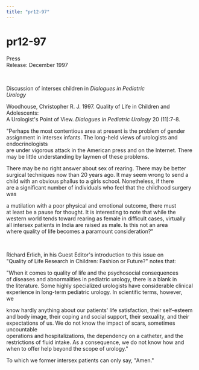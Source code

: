 ```yaml
---
title: "pr12-97"
---
```


# pr12-97

  
 Press  
Release: December 1997  
  
  
&nbsp;  
  


Discussion of intersex children in _Dialogues in Pediatric  
Urology_  
  


Woodhouse, Christopher R. J. 1997. Quality of Life in Children and Adolescents:  
A Urologist's Point of View. _Dialogues in Pediatric Urology_ 20 (11):7-8.  
  


"Perhaps the most contentious area at present is the problem of gender  
assignment in intersex infants. The long-held views of urologists and endocrinologists  
are under vigorous attack in the American press and on the Internet. There  
may be little understanding by laymen of these problems.  
  
There may be no right answer about sex of rearing. There may be better  
surgical techniques now than 20 years ago. It may seem wrong to send a  
child with an obvious phallus to a girls school. Nonetheless, if there  
are a significant number of individuals who feel that the childhood surgery  
was  
  
a mutilation with a poor physical and emotional outcome, there must  
at least be a pause for thought. It is interesting to note that while the  
western world tends toward rearing as female in difficult cases, virtually  
all intersex patients in India are raised as male. Is this not an area  
where quality of life becomes a paramount consideration?"  
  
&nbsp;  
  


Richard Erlich, in his Guest Editor's introduction to this issue on  
"Quality of Life Research in Children: Fashion or Future?" notes that:  
  


"When it comes to quality of life and the psychosocial consequences  
of diseases and abnormalities in pediatric urology, there is a blank in  
the literature. Some highly specialized urologists have considerable clinical  
experience in long-term pediatric urology. In scientific terms, however,  
we  
  
know hardly anything about our patients' life satisfaction, their self-esteem  
and body image, their coping and social support, their sexuality, and their  
expectations of us. We do not know the impact of scars, sometimes uncountable  
operations and hospitalizations, the dependency on a catheter, and the  
restrictions of fluid intake. As a consequence, we do not know how and  
when to offer help beyond the scope of urology."  
  


To which we former intersex patients can only say, "Amen."  
  
&nbsp;  
  


###  
  
&nbsp;  
  
&nbsp;  
  
&nbsp;  
  
&nbsp;
